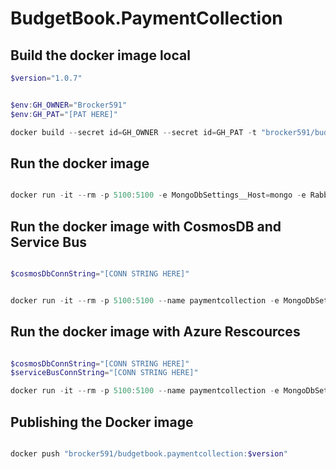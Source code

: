 # BudgetBook.PaymentCollection

## Build the docker image local

```powershell
$version="1.0.7"


$env:GH_OWNER="Brocker591"
$env:GH_PAT="[PAT HERE]"

docker build --secret id=GH_OWNER --secret id=GH_PAT -t "brocker591/budgetbook.paymentcollection:$version"  .

```

## Run the docker image

```powershell

docker run -it --rm -p 5100:5100 -e MongoDbSettings__Host=mongo -e RabbitMQSettings__Host=rabbitmq --name paymentcollection --network playinfra_default brocker591/budgetbook.paymentcollection:$version
```

## Run the docker image with CosmosDB and Service Bus

```powershell

$cosmosDbConnString="[CONN STRING HERE]"


docker run -it --rm -p 5100:5100 --name paymentcollection -e MongoDbSettings__ConnectionString=$cosmosDbConnString brocker591/budgetbook.paymentcollection:$version
```

## Run the docker image with Azure Rescources

```powershell

$cosmosDbConnString="[CONN STRING HERE]"
$serviceBusConnString="[CONN STRING HERE]"

docker run -it --rm -p 5100:5100 --name paymentcollection -e MongoDbSettings__ConnectionString=$cosmosDbConnString -e ServiceBusSettings__ConnectionString=$serviceBusConnString -e ServiceSettings__MessageBroker="SERVICEBUS" brocker591/budgetbook.paymentcollection:$version

```

## Publishing the Docker image

```powershell

docker push "brocker591/budgetbook.paymentcollection:$version"
```
